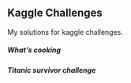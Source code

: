 ## Kaggle Challenges

My solutions for kaggle challenges. 

##### What's cooking
##### Titanic survivor challenge

